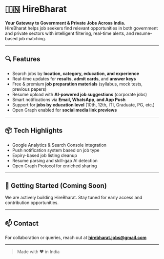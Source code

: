 # 🇮🇳 HireBharat

**Your Gateway to Government & Private Jobs Across India.**  
HireBharat helps job seekers find relevant opportunities in both government and private sectors with intelligent filtering, real-time alerts, and resume-based job matching.

---

## 🔍 Features

- Search jobs by **location, category, education, and experience**
- Real-time updates for **results**, **admit cards**, and **answer keys**
- Free & premium **job preparation materials** (syllabus, mock tests, previous papers)
- Resume upload with **AI-powered job suggestions** (corporate jobs)
- Smart notifications via **Email, WhatsApp, and App Push**
- Support for **jobs by education level** (10th, 12th, ITI, Graduate, PG, etc.)
- Open Graph enabled for **social media link previews**

---

## 📦 Tech Highlights

- Google Analytics & Search Console integration
- Push notification system based on job type
- Expiry-based job listing cleanup
- Resume parsing and skill-gap AI detection
- Open Graph Protocol for enriched sharing

---

## 🚀 Getting Started (Coming Soon)

We are actively building HireBharat. Stay tuned for early access and contribution opportunities.

---

## 📫 Contact

For collaboration or queries, reach out at **hirebharat.jobs@gmail.com**

---

> Made with ❤️ in India
